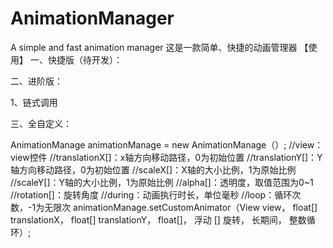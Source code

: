 # AnimationManager
A simple and fast animation manager 这是一款简单、快捷的动画管理器
【使用】
一、快捷版（待开发）：

二、进阶版：

1、链式调用

三、全自定义：

AnimationManage animationManage = new AnimationManage（）;
//view：view控件
//translationX[]：x轴方向移动路径，0为初始位置
//translationY[]：Y轴方向移动路径，0为初始位置
//scaleX[]：X轴的大小比例，1为原始比例
//scaleY[]：Y轴的大小比例，1为原始比例
//alpha[]：透明度，取值范围为0~1
//rotation[]：旋转角度
//during：动画执行时长，单位毫秒
//loop：循环次数，-1为无限次
animationManage.setCustomAnimator（View view， float[] translationX， float[] translationY，
float[]，
浮动 [] 旋转， 长期间， 整数循环）;
